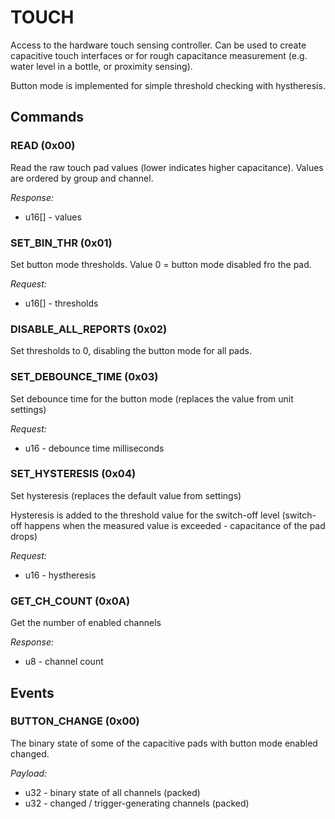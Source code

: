 # TOUCH

Access to the hardware touch sensing controller. 
Can be used to create capacitive touch interfaces or for rough capacitance measurement (e.g. water level in a bottle, or proximity sensing).

Button mode is implemented for simple threshold checking with hystheresis.


## Commands

### READ (0x00)

Read the raw touch pad values (lower indicates higher capacitance).
Values are ordered by group and channel.

*Response:*
- u16[] - values

### SET_BIN_THR (0x01)

Set button mode thresholds. Value 0 = button mode disabled fro the pad.

*Request:*
- u16[] - thresholds

### DISABLE_ALL_REPORTS (0x02)

Set thresholds to 0, disabling the button mode for all pads.


### SET_DEBOUNCE_TIME (0x03)

Set debounce time for the button mode (replaces the value from unit settings)

*Request:*
- u16 - debounce time milliseconds


### SET_HYSTERESIS (0x04)

Set hysteresis (replaces the default value from settings)

Hysteresis is added to the threshold value for the switch-off level
(switch-off happens when the measured value is exceeded - capacitance of the pad
drops)

*Request:*
- u16 - hystheresis


### GET_CH_COUNT (0x0A)

Get the number of enabled channels

*Response:*
- u8 - channel count



## Events

### BUTTON_CHANGE (0x00)

The binary state of some of the capacitive pads
with button mode enabled changed.

*Payload:*
- u32 - binary state of all channels (packed)
- u32 - changed / trigger-generating channels (packed)


